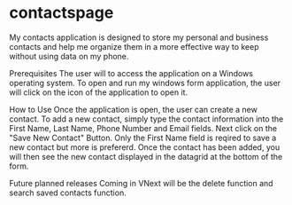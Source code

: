 # contactspage
My contacts application is designed to store my personal and business contacts and help me organize them in a more effective way to keep  without using data on my phone. 

Prerequisites
The user will to access the application on a Windows operating system. To open and run my windows form application, the user will click on the icon of the application to open it. 

How to Use
Once the application is open, the user can create a new contact. 
To add a new contact, simply type the contact information into the First Name, Last Name, Phone Number and Email fields.
Next click on the "Save New Contact" Button. 
Only the First Name field is reqired to save a new contact but more is prefererd. 
Once the contact has been added, you will then see the new contact displayed in the datagrid at the bottom of the form. 

Future planned releases
Coming in VNext will be the delete function and search saved contacts function. 




